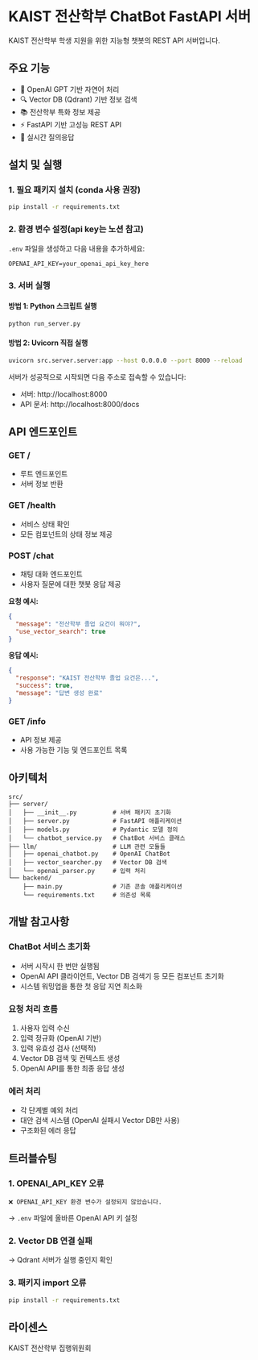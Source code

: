 # KAIST 전산학부 ChatBot FastAPI 서버

KAIST 전산학부 학생 지원을 위한 지능형 챗봇의 REST API 서버입니다.

## 주요 기능

- 🤖 OpenAI GPT 기반 자연어 처리
- 🔍 Vector DB (Qdrant) 기반 정보 검색
- 📚 전산학부 특화 정보 제공
- ⚡ FastAPI 기반 고성능 REST API
- 🔄 실시간 질의응답

## 설치 및 실행

### 1. 필요 패키지 설치 (conda 사용 권장)

```bash
pip install -r requirements.txt
```

### 2. 환경 변수 설정(api key는 노션 참고)

`.env` 파일을 생성하고 다음 내용을 추가하세요:

```env
OPENAI_API_KEY=your_openai_api_key_here
```

### 3. 서버 실행

#### 방법 1: Python 스크립트 실행
```bash
python run_server.py
```

#### 방법 2: Uvicorn 직접 실행
```bash
uvicorn src.server.server:app --host 0.0.0.0 --port 8000 --reload
```

서버가 성공적으로 시작되면 다음 주소로 접속할 수 있습니다:
- 서버: http://localhost:8000
- API 문서: http://localhost:8000/docs

## API 엔드포인트

### GET /
- 루트 엔드포인트
- 서버 정보 반환

### GET /health
- 서비스 상태 확인
- 모든 컴포넌트의 상태 정보 제공

### POST /chat
- 채팅 대화 엔드포인트
- 사용자 질문에 대한 챗봇 응답 제공

**요청 예시:**
```json
{
  "message": "전산학부 졸업 요건이 뭐야?",
  "use_vector_search": true
}
```

**응답 예시:**
```json
{
  "response": "KAIST 전산학부 졸업 요건은...",
  "success": true,
  "message": "답변 생성 완료"
}
```

### GET /info
- API 정보 제공
- 사용 가능한 기능 및 엔드포인트 목록

## 아키텍처

```
src/
├── server/
│   ├── __init__.py          # 서버 패키지 초기화
│   ├── server.py            # FastAPI 애플리케이션
│   ├── models.py            # Pydantic 모델 정의
│   └── chatbot_service.py   # ChatBot 서비스 클래스
├── llm/                     # LLM 관련 모듈들
│   ├── openai_chatbot.py    # OpenAI ChatBot
│   ├── vector_searcher.py   # Vector DB 검색
│   └── openai_parser.py     # 입력 처리
└── backend/
    ├── main.py              # 기존 콘솔 애플리케이션
    └── requirements.txt     # 의존성 목록
```

## 개발 참고사항

### ChatBot 서비스 초기화
- 서버 시작시 한 번만 실행됨
- OpenAI API 클라이언트, Vector DB 검색기 등 모든 컴포넌트 초기화
- 시스템 워밍업을 통한 첫 응답 지연 최소화

### 요청 처리 흐름
1. 사용자 입력 수신
2. 입력 정규화 (OpenAI 기반)
3. 입력 유효성 검사 (선택적)
4. Vector DB 검색 및 컨텍스트 생성
5. OpenAI API를 통한 최종 응답 생성

### 에러 처리
- 각 단계별 예외 처리
- 대안 검색 시스템 (OpenAI 실패시 Vector DB만 사용)
- 구조화된 에러 응답

## 트러블슈팅

### 1. OPENAI_API_KEY 오류
```
❌ OPENAI_API_KEY 환경 변수가 설정되지 않았습니다.
```
→ `.env` 파일에 올바른 OpenAI API 키 설정

### 2. Vector DB 연결 실패
→ Qdrant 서버가 실행 중인지 확인

### 3. 패키지 import 오류
```bash
pip install -r requirements.txt
```

## 라이센스

KAIST 전산학부 집행위원회